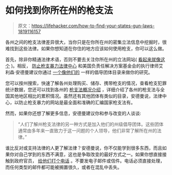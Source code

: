 # 如何找到你所在州的枪支法

> 原文：<https://lifehacker.com/how-to-find-your-states-gun-laws-1819116157>

各州之间的枪支法律差异很大，当你只是在你所在州的密集立法信息中挖掘时，很难找到这些法律。如果你想知道在你住的地方应该如何使用枪支，你可以这么做。



首先，除非你精通法律术语，否则不要去关注你所在州的立法网站( [看起来就像这个](http://leginfo.legislature.ca.gov/faces/codesTextSearch.xhtml) )。相反， [防止枪支暴力法律中心](http://smartgunlaws.org/) 和美国负责任解决方案基金会的执行律师艾利森·安德曼建议你通过 [一个像他们的](http://smartgunlaws.org/search-gun-law-by-state/) 一样的倡导团体目录来做你的研究。

您可以按州搜索，快速了解各州处理购买、储存、携带枪支的情况，查看枪支犯罪统计数据，您还可以找到各州的 [枪支法概况介绍](http://smartgunlaws.org/wp-content/uploads/2016/10/CALIFORNIA-NCSL.pdf) ，详细介绍了各州的枪支法与全国其他地区相比的累积情况。虽然还有其他团体有类似的目录，安德曼说，法律中心，以防止枪支暴力的网站是最全面和准确的汇编国家枪支法有。

然而，如果你还想了解更多信息，安德曼建议你和参与改变的人谈谈:

> “人们了解州枪支法律的另一种方式是加入他们的州级倡导团体。这些团体通常由多年来一直致力于这一问题的个人领导，他们非常了解所在州的法律。”

谁比反对或支持法律的人更了解法律？安德曼说，你不仅能学到很多东西，而且如果你对自己学到的东西不满意，这也是争取改变的最好方式之一。如果你想直接接触到政府官员， [给他们打个电话](https://lifehacker.com/the-best-ways-to-contact-your-congress-people-from-a-f-1788990839) 。不要发电子邮件或信件。电话必须直接处理，而任何类型的邮件都可能被搁置很久，或者在混乱中丢失。